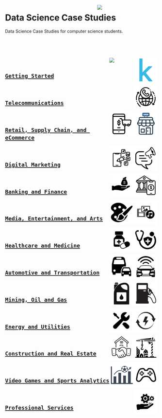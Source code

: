 <a href="/README.md"><img align="right" width="200" src="/logos/data-science-case-studies.png"></img></a>

# Data Science Case Studies
Data Science Case Studies for computer science students.

<br><br><br>

<a href="/Getting-Started/README.md"><img align="right" width="80" src="/logos/kaggle.png"></img></a>
<a href="/Getting-Started/README.md"><img align="right" width="80" src="/logos/datacamp.png"></img></a>
<br>

## [`Getting Started`](/Getting-Started/README.md)


<a href="/Telecommunications/README.md"><img align="right" width="80" src="/logos/telecom.png"></img></a>
<br>

## [`Telecommunications`](/Telecommunications/README.md)


<a href="/Retail-SupplyChain-eCommerce/README.md"><img align="right" width="80" src="/logos/retail.png"></img></a>
<a href="/Retail-SupplyChain-eCommerce/README.md"><img align="right" width="80" src="/logos/ecommerce.png"></img></a>
<br>

## [`Retail, Supply Chain, and eCommerce`](/Retail-SupplyChain-eCommerce/README.md)


<a href="/Digital-Marketing/README.md"><img align="right" width="80" src="/logos/marketing.png"></img></a>
<a href="/Digital-Marketing/README.md"><img align="right" width="80" src="/logos/digital-marketing.png"></img></a>
<br>

## [`Digital Marketing`](/Digital-Marketing/README.md)


<a href="/Banking-Finance/README.md"><img align="right" width="80" src="/logos/banking.png"></img></a>
<a href="/Banking-Finance/README.md"><img align="right" width="80" src="/logos/finance.png"></img></a>
<br>

## [`Banking and Finance`](/Banking-Finance/README.md)


<a href="/Media-Entertainment-Arts/README.md"><img align="right" width="80" src="/logos/media.png"></img></a>
<a href="/Media-Entertainment-Arts/README.md"><img align="right" width="80" src="/logos/arts.png"></img></a>
<br>

## [`Media, Entertainment, and Arts`](/Media-Entertainment-Arts/README.md)


<a href="/Healthcare-Medicine/README.md"><img align="right" width="80" src="/logos/healthcare.png"></img></a>
<a href="/Healthcare-Medicine/README.md"><img align="right" width="80" src="/logos/medicine.png"></img></a>
<br>

## [`Healthcare and Medicine`](/Healthcare-Medicine/README.md)


<a href="/Automotive-Transportation/README.md"><img align="right" width="80" src="/logos/automotive.png"></img></a>
<a href="/Automotive-Transportation/README.md"><img align="right" width="80" src="/logos/transportation.png"></img></a>
<br>

## [`Automotive and Transportation`](/Automotive-Transportation/README.md)


<a href="/Mining-Oil-Gas/README.md"><img align="right" width="80" src="/logos/gas.png"></img></a>
<a href="/Mining-Oil-Gas/README.md"><img align="right" width="80" src="/logos/oil.png"></img></a>
<br>

## [`Mining, Oil and Gas`](/Mining-Oil-Gas/README.md)


<a href="/Energy-Utilities/README.md"><img align="right" width="80" src="/logos/energy.png"></img></a>
<a href="/Energy-Utilities/README.md"><img align="right" width="80" src="/logos/utilities.png"></img></a>
<br>

## [`Energy and Utilities`](/Energy-Utilities/README.md)


<a href="/Construction-RealEstate/README.md"><img align="right" width="80" src="/logos/construction.png"></img></a>
<a href="/Construction-RealEstate/README.md"><img align="right" width="80" src="/logos/real-estate.png"></img></a>
<br>

## [`Construction and Real Estate`](/Construction-RealEstate/README.md)


<a href="/Video-Games-Sports-Analytics/README.md"><img align="right" width="80" src="/logos/video-games.png"></img></a>
<a href="/Video-Games-Sports-Analytics/README.md"><img align="right" width="80" src="/logos/sports-analytics.png"></img></a>
<br>

## [`Video Games and Sports Analytics`](/Video-Games-Sports-Analytics/README.md)


<a href="/Professional-Services/README.md"><img align="right" width="80" src="/logos/services.png"></img></a>
<br>

## [`Professional Services`](/Professional-Services/README.md)

